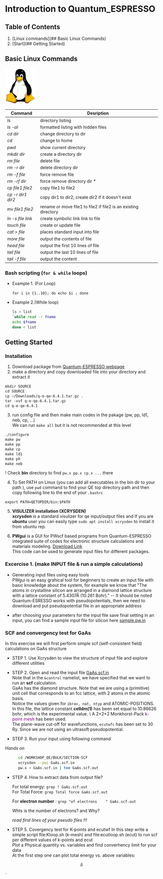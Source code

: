 # Introduction to Quantum_ESPRESSO



## Table of Contents
1. [Linux commands](## Basic Linux Commands)
2. [Start](## Getting Started)



## Basic Linux Commands
![](Figures/linuxlogo.png)



|Command            |  Desription                        |
|-------------------|-----------------------------------------------------------------------------------------------------|
| *ls*              | directory listing                                                                                   |
| *ls -al*          | formatted listing with hidden files                                                                 |
| *cd dir*          | change directory to dir                                                                             |
| *cd*              | change to home                                                                                      |
| *pwd*             | show current directory                                                                              |
| *mkdir dir*       | create a directory dir                                                                              |
| *rm file*         | delete file                                                                                         |
| *rm -r dir*       | delete directory dir                                                                                |
| *rm -f file*      | force remove file                                                                                   |
| *rm -rf dir*      | force remove directory dir *                                                                        |
| *cp file1 file2*  | copy file1 to file2                                                                                 |
| *cp -r dir1 dir2* | copy dir1 to dir2; create dir2 if it  doesn't exist                                                 |
| *mv file1 file2*  | rename or move file1 to file2 if file2 is an existing directory  |
| *ln -s file link* | create symbolic link link to file                                                                   |
| *touch file*      | create or update file                                                                               |
| *cat > file*      | places standard input into file                                                                     |
| *more file*       | output the contents of file                                                                         |
| *head file*       | output the first 10 lines of file                                                                   |
| *tail file*       | output the last 10 lines of file                                                                    |
| *tail -f file*    | output the content                                                                 |











###  Bash scripting (`for & while`  loops)

+ Example 1. (For Loop)

    `for i in {1..10}; do echo $i ; done`

+ Example 2.(While loop)
    ```Bash
    ls > list
    `while read -r fname
    echo $fname
    done < list
    ```

## Getting Started
### Installation  

1. Download package from [Quantum-ESPRESSO webpage](https://www.quantum-espresso.org)
2. make a directory and copy downloaded file into your directory and extract it
```#!/usr/bin/env bash
mkdir SOURCE
cd SOURCE
cp ~/Downloads/q-e-qe-6.4.1.tar.gz .
tar -xvf q-e-qe-6.4.1.tar.gz
cd q-e-qe-6.4.1
```
3. run config file and then make main codes in the pakage (pw, pp, ld1, neb, cp, ...)  
We can run `make all` but it is not recommended at this level
```#!/usr/bin/env bash
./configure
make pw
make pp
make cp
make ld1
make ph
make neb
```
! Check **bin** directory to find `pw.x pp.x cp.x ...` there

4. To Set PATH on Linux (you can add all executables in the bin dir to your path ),  use `pwd` command to find your QE top directory path and then copy following line to the end of your `.bashrc`
``` #!/usr/bin/env bash
export PATH=QETOPDIR/bin:$PATH
```

5. **VISULIZER installation (XCRYSDEN)**  
__xcrysden__   is a standard visulizer for qe input/output files and If you are **ubuntu** user you can easily type `
sudo apt install xcrysden ` to install it from ubuntu rep.

6. **PWgui**  is a GUI for PWscf based programs from Quantum-ESPRESSO integrated suite of codes for electronic structure calculations and materials modeling. [Download Link](http://www-k3.ijs.si/kokalj/pwgui)  
This code can be used to generate input files for different packages.

### Excercise 1. (make INPUT file & run a simple calculations)
- Generating input files using easy tools  
PWgui is an easy grahical tool for beginners to create an input file with basic knowledge about the system, for example we know that "The atoms in crystalline silicon are arranged in a diamond lattice structure with a lattice constant of 5.4307Å (10.261 Bohr)."
-- It should be noted Quantum-ESRESSO works with pseudopotentials, then we need to download and put pseudopotential file in an appropriate address


- after choosing your parameters for the input file save final setting in an input, you can find a sample input file for silicon here [sample.pw.in](Files/sample.pw.in)




### SCF and convergency test for GaAs
In this exercise we will first perform simple scf (self-consistent field) calculations on GaAs structure

+ STEP 1. Use Xcrysden to view the structure of input file and explore different utilities

+ STEP 2. Open and read the input file [GaAs.scf.in](Files/GaAs.scf.in)    
Note that in the `&control` namelist, we have specified that we want to run an **scf** calculation.       
GaAs has the diamond structure. Note that we are using a (primitive) unit cell that corresponds to an fcc lattice, with 2 atoms in the atomic basis.      
Notice the values given for `ibrav, nat, ntyp` and ATOMIC-POSITIONS.         
In this file, the lattice constant **celldm(1)** has been set equal to 10.86626 bohr, which is the experimental value. \\
A 2×2×2 Monkhorst-Pack  <span style="color:purple"> k-point mesh </span> has been used.      
The plane-wave cut-off for wavefunctions, `ecutwfc` has been set to 30 Ry. Since we are not using an ultrasoft pseudopotential.   



+ STEP 3. Run your input using following command

*Hands on*


```Bash
      cd /WORKSHOP_QE/BULK/SECTION-SCF
      xcrysden --pwi GaAs.scf.in
      pw.x < GaAs.scf.in | tee GaAs.scf.out
```



+ STEP 4. How to extract data from output file?

   For total energy:  `grep ! GaAs.scf.out`\
   For Total Force:  `grep Total force GaAs.scf.out`

   For **electron number** : `grep "of electrons    " GaAs.scf.out`

   Whts is the number of electrons? and Why?

   *read first lines of your pseudo files !!!*


+ STEP 5. Covergency test for K-points and ecutwf
In this step write a simple script file:Kloop.sh (k-mesh) and  file:ecutloop.sh (ecut) to run scf per different values of k-points and ecut        
Plot a Physical quantity vs. variables and find converhency limit for your data     
At the first step one can plot total energy vs. above variables:     




$$\delta$$.
